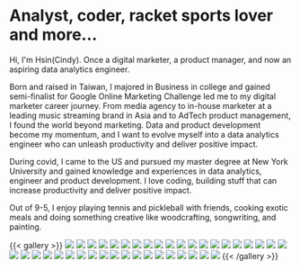 # Analyst, coder, racket sports lover and more...

Hi, I'm Hsin(Cindy). Once a digital marketer, a product manager, and now an aspiring data analytics engineer.

Born and raised in Taiwan, I majored in Business in college and gained semi-finalist for Google Online Marketing Challenge led me to my digital marketer career journey. From media agency to in-house marketer at a leading music streaming brand in Asia and to AdTech product management, I found the world beyond marketing. Data and product development become my momentum, and I want to evolve myself into a data analytics engineer who can unleash productivity and deliver positive impact.

During covid, I came to the US and pursued my master degree at New York University and gained knowledge and experiences in data analytics, engineer and product development. I love coding, building stuff that can increase productivity and deliver positive impact.

Out of 9-5, I enjoy playing tennis and pickleball with friends, cooking exotic meals and doing something creative like woodcrafting, songwriting, and painting.

{{< gallery >}}
<img src="/gallery/00.jpeg" class="grid-w33" />
<img src="/gallery/01.jpeg" class="grid-w33" />
<img src="/gallery/02.jpeg" class="grid-w33" />
<img src="/gallery/03.jpeg" class="grid-w33" />
<img src="/gallery/04.jpeg" class="grid-w33" />
<img src="/gallery/05.jpeg" class="grid-w33" />
<img src="/gallery/06.jpeg" class="grid-w33" />
<img src="/gallery/07.jpeg" class="grid-w33" />
<img src="/gallery/08.jpeg" class="grid-w33" />
<img src="/gallery/09.jpeg" class="grid-w33" />
<img src="/gallery/10.jpeg" class="grid-w33" />
<img src="/gallery/11.jpeg" class="grid-w33" />
<img src="/gallery/12.jpeg" class="grid-w33" />
<img src="/gallery/13.jpeg" class="grid-w33" />
<img src="/gallery/14.jpeg" class="grid-w33" />
<img src="/gallery/15.jpeg" class="grid-w33" />
<img src="/gallery/16.jpeg" class="grid-w33" />
<img src="/gallery/17.jpeg" class="grid-w33" />
<img src="/gallery/18.jpeg" class="grid-w33" />
<img src="/gallery/19.jpeg" class="grid-w33" />
<img src="/gallery/20.jpeg" class="grid-w33" />
<img src="/gallery/21.jpeg" class="grid-w33" />
<img src="/gallery/22.jpeg" class="grid-w33" />
<img src="/gallery/23.jpeg" class="grid-w33" />
<img src="/gallery/24.jpeg" class="grid-w33" />
<img src="/gallery/25.jpeg" class="grid-w33" />
<img src="/gallery/26.jpeg" class="grid-w33" />
<img src="/gallery/27.jpeg" class="grid-w33" />
<img src="/gallery/28.jpeg" class="grid-w33" />
<img src="/gallery/29.jpeg" class="grid-w33" />
<img src="/gallery/30.jpeg" class="grid-w33" />
<img src="/gallery/31.jpeg" class="grid-w33" />
<img src="/gallery/32.jpeg" class="grid-w33" />
<img src="/gallery/33.jpeg" class="grid-w33" />
<img src="/gallery/34.jpeg" class="grid-w33" />
<img src="/gallery/35.jpeg" class="grid-w33" />
<img src="/gallery/36.jpeg" class="grid-w33" />
<img src="/gallery/37.jpeg" class="grid-w33" />
<img src="/gallery/38.jpeg" class="grid-w33" />
{{< /gallery >}}
